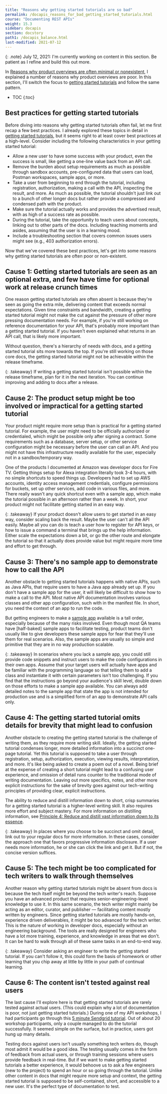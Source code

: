 ```yaml
---
title: "Reasons why getting started tutorials are so bad"
permalink: /docapis_reasons_for_bad_getting_started_tutorials.html
course: "Documenting REST APIs"
weight: 15.3
sidebar: docapis
section: docstory
path1: /docapis_balance.html
last-modified: 2021-07-12
---
```


{: .note}
July 12, 2021: I'm currently working on content in this section. Be patient as I refine and build this out more.

In [Reasons why product overviews are often minimal or nonexistent](docapis_reasons_for_anemic_overviews.html), I explained a number of reasons why product overviews are poor. In this section, I'll switch the focus to [getting started tutorials](docapis_doc_getting_started_section.html) and follow the same pattern.

* TOC
{:toc}

## Best practices for getting started tutorials

Before diving into reasons why getting started tutorials often fail, let me first recap a few best practices. I already explored these topics in detail in [getting started tutorials](docapis_doc_getting_started_section.html), but it seems right to at least cover best practices at a high-level. Consider including the following characteristics in your getting started tutorial:

*  Allow a new user to have some success with your product, even the success is small, like getting a one-line value back from an API call.
*  Remove the burden about setup requirements as much as possible through sandbox accounts, pre-configured data that users can load, Postman workspaces, sample apps, or more.
*  Take a user from beginning to end through the tutorial, including registration, authorization, making a call with the API, inspecting the result, and more. As much as possible, the tutorial shouldn't just link out to a bunch of other longer docs but rather provide a compressed and condensed path with the product.
*  Make sure the tutorial actually works and provides the advertised result, with as high of a success rate as possible.
*  During the tutorial, take the opportunity to teach users about concepts, linking out to other parts of the docs. Including teaching moments and asides, assuming that the user is in a learning mood.
*  Include a troubleshooting section that covers common issues users might see (e.g., 403 authorization errors).

Now that we've covered these best practices, let's get into some reasons why getting started tutorials are often poor or non-existent.

## Cause 1: Getting started tutorials are seen as an optional extra, and few have time for optional work at release crunch times

One reason getting started tutorials are often absent is because they're seen as going the extra mile, delivering content that exceeds normal expectations. Given time constraints and bandwidth, creating a getting started tutorial might not make the cut against the pressure of other more pressing documentation needs. For example, if you're still working on reference documentation for your API, that's probably more important than a getting started tutorial. If you haven't even explained what returns in an API call, that is likely more important.

Without question, there's a hierarchy of needs with docs, and a getting started tutorial sits more towards the top. If you're still working on those core docs, the getting started tutorial might not be achievable within the release timeframe.

{: .takeaway}
If writing a getting started tutorial isn't possible within the release timeframe, plan for it in the next iteration. You can continue improving and adding to docs after a release.

## Cause 2: The product setup might be too involved or impractical for a getting started tutorial

Your product might require more setup than is practical for a getting started tutorial. For example, the user might need to be officially authorized or credentialed, which might be possible only after signing a contract. Some requirements such as a database, server setup, or other service configuration might be necessary before the user can call an API. And you might not have this infrastructure readily available for the user, especially not in a sandbox/temporary way.

One of the products I documented at Amazon was developer docs for Fire TV. Getting things setup for Alexa integration literally took 3-4 hours, with no simple shortcuts to speed things up. Developers had to set up AWS accounts, identity access management credentials, configure permissions for buckets, set up other services, add code in various files, and more. There really wasn't any quick shortcut even with a sample app, which make the tutorial possible in an afternoon rather than a week. In short, your product might not facilitate getting started in an easy way.

{: .takeaway}
If your product doesn't allow users to get started in an easy way, consider scaling back the result. Maybe the user can't all the API easily. Maybe all you can do is teach a user how to register for API keys, or how to issue a command a terminal that brings up the help information. Either scale the expectations down a bit, or go the other route and elongate the tutorial so that it actually does provide value but might require more time and effort to get through.

## Cause 3: There's no sample app to demonstrate how to call the API

Another obstacle to getting started tutorials happens with native APIs, such as Java APIs, that require users to have a Java app already set up. If you don't have a sample app for the user, it will likely be difficult to show how to make a call to the API. Most native API documentation involves various classes and other app configuration, such with in the manifest file. In short, you need the context of an app to run the code.

But getting engineers to make a [sample app](docapis_sample_apps.html) available is a tall order, especially because of the many risks involved. Even though most QA teams have [half-baked] sample apps to facilitate testing, product teams don't usually like to give developers these sample apps for fear that they'll use them for real scenarios. Also, the sample apps are usually so simple and primitive that they are in no way production scalable.

{: .takeaway}
In scenarios where you lack a sample app, you could still provide code snippets and instruct users to make the code configurations in their own apps. Assume that your target users will actually have apps and be familiar with the programming language so that telling them to add a class and instantiate it with certain parameters isn't too challenging. If you find that the instructions go beyond your audience's skill level, double down on those efforts to make a sample app available. You can always add detailed notes to the sample app that state the app is not intended for production use and is a simplified form of an app to demonstrate API calls only.

## Cause 4: The getting started tutorial omits details for brevity that might lead to confusion

Another obstacle to creating the getting started tutorial is the challenge of writing them, as they require more writing skill. Ideally, the getting started tutorial condenses longer, more detailed information into a succinct one-page tutorial. Yet this tutorial is supposed to take a user through registration, setup, authorization, execution, viewing results, interpretation, and more. It's like being asked to create a poem out of a novel. Being brief at the expense of creating a short tutorial might lead to a confusing user experience, and omission of detail runs counter to the traditional mode of writing documentation. Leaving out more specifics, notes, and other more explicit instructions for the sake of brevity goes against our tech-writing principles of providing clear, explicit instructions.

The ability to reduce and distill information down to short, crisp summaries for a getting started tutorial is a higher-level writing skill. It also requires more effort and subject mastery. For more information on distilling information, see [Principle 4: Reduce and distill vast information down to its essence](/simplifying-complexity/reduction-layering-distillation.html).

{: .takeaway}
In places where you choose to be succinct and omit detail, link out to your regular docs for more information. In these cases, consider the approach one that favors progressive information disclosure. If a user needs more information, he or she can click the link and get it. But if not, the concise version suffices.

## Cause 5: The tech might be too complicated for tech writers to walk through themselves

Another reason why getting started tutorials might be absent from docs is because the tech itself might be beyond the tech writer's reach. Suppose you have an advanced product that requires senior-engineering-level knowledge to use it. In this same scenario, the tech writer might mainly be acting as an editor, curator, and publisher &mdash; facilitating content mostly written by engineers. Since getting started tutorials are mostly hands-on, experience driven deliverables, it might be too advanced for the tech writer. This is the nature of working in developer docs, especially without an engineering background. The tools are really designed for engineers who have a lot more training, experience, and knowledge in areas that we don't. It can be hard to walk through all of these same tasks in an end-to-end way.

{: .takeaway}
Consider asking an engineer to write the getting started tutorial. If you can't follow it, this could form the basis of homework or other learning that you chip away at little by little in your path of continual learning.


## Cause 6: The content isn't tested against real users

The last cause I'll explore here is that getting started tutorials are rarely tested against actual users. (This could explain why a lot of documentation is poor, not just getting started tutorials.) During one of my API workshops, I had participants go through this [5 minute Sendgrid tutorial](https://docs.sendgrid.com/for-developers/sending-email/api-getting-started). Out of about 20 workshop participants, only a couple managed to do the tutorial successfully. It seemed simple on the surface, but in practice, users got hung up many details.

Testing docs against users isn't usually something tech writers do, though most admit it would be a good idea. The testing usually comes in the form of feedback from actual users, or through training sessions where users provide feedback in real-time. But if we want to make getting started tutorials a better experience, it would behoove us to ask a few engineers (new to the project) to spend an hour or so going through the tutorial. Unlike other content in docs that might require more setup and context, the getting started tutorial is supposed to be self-contained, short, and accessible to a new user. It's the perfect type of documentation to test.
